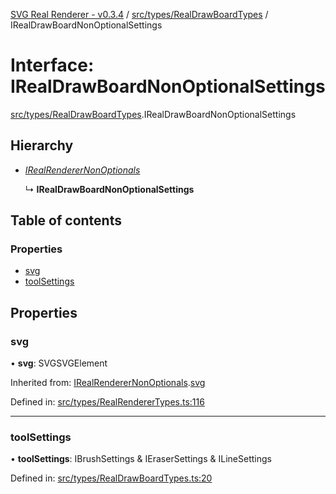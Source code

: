 [SVG Real Renderer - v0.3.4](../docs.md) / [src/types/RealDrawBoardTypes](../modules/src_types_realdrawboardtypes.md) / IRealDrawBoardNonOptionalSettings

# Interface: IRealDrawBoardNonOptionalSettings

[src/types/RealDrawBoardTypes](../modules/src_types_realdrawboardtypes.md).IRealDrawBoardNonOptionalSettings

## Hierarchy

* [*IRealRendererNonOptionals*](src_types_realrenderertypes.irealrenderernonoptionals.md)

  ↳ **IRealDrawBoardNonOptionalSettings**

## Table of contents

### Properties

- [svg](src_types_realdrawboardtypes.irealdrawboardnonoptionalsettings.md#svg)
- [toolSettings](src_types_realdrawboardtypes.irealdrawboardnonoptionalsettings.md#toolsettings)

## Properties

### svg

• **svg**: SVGSVGElement

Inherited from: [IRealRendererNonOptionals](src_types_realrenderertypes.irealrenderernonoptionals.md).[svg](src_types_realrenderertypes.irealrenderernonoptionals.md#svg)

Defined in: [src/types/RealRendererTypes.ts:116](https://github.com/HarshKhandeparkar/svg-real-renderer/blob/907d5e6/src/types/RealRendererTypes.ts#L116)

___

### toolSettings

• **toolSettings**: IBrushSettings & IEraserSettings & ILineSettings

Defined in: [src/types/RealDrawBoardTypes.ts:20](https://github.com/HarshKhandeparkar/svg-real-renderer/blob/907d5e6/src/types/RealDrawBoardTypes.ts#L20)
